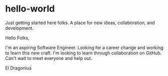 # hello-world
Just getting started here folks.  A place for new ideas, collaboration, and development.

Hello Folks,

I'm an aspiring Software Engineer.  Looking for a career change and working to learn this new craft.  I'm looking to learn through collaboration on GitHub.  Can't wait to meet everyone and help out.

El Dragonius
